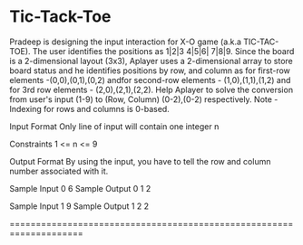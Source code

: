 # Tic-Tack-Toe
Pradeep is designing the input interaction for X-O game (a.k.a TIC-TAC-TOE). 
The user identifies the positions as 1|2|3 4|5|6| 7|8|9. 
Since the board is a 2-dimensional layout (3x3), 
Aplayer uses a 2-dimensional array to store board status and he identifies positions by row, and column as for first-row elements -(0,0),(0,1),(0,2) 
andfor second-row elements - (1,0),(1,1),(1,2) and for 3rd row elements - (2,0),(2,1),(2,2).
Help Aplayer to solve the conversion from user's input (1-9) to (Row, Column) (0-2),(0-2) respectively.
Note - Indexing for rows and columns is 0-based.

Input Format
Only line of input will contain one integer n

Constraints
1 <= n <= 9

Output Format
By using the input, you have to tell the row and column number associated with it.

Sample Input 0
6
Sample Output 0
1 2

Sample Input 1
9
Sample Output 1
2 2

====================================================================
